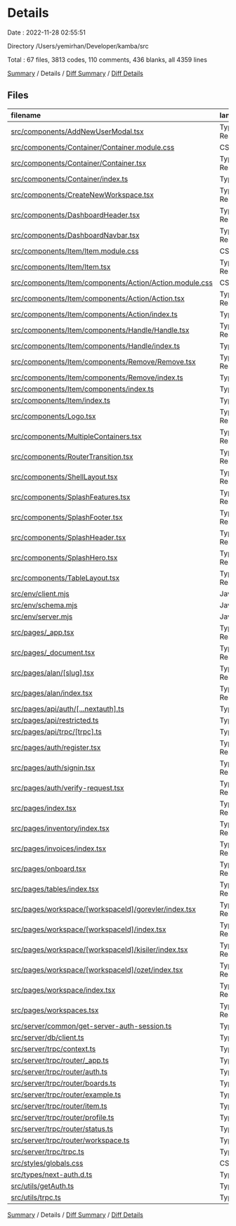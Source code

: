 # Details

Date : 2022-11-28 02:55:51

Directory /Users/yemirhan/Developer/kamba/src

Total : 67 files,  3813 codes, 110 comments, 436 blanks, all 4359 lines

[Summary](results.md) / Details / [Diff Summary](diff.md) / [Diff Details](diff-details.md)

## Files
| filename | language | code | comment | blank | total |
| :--- | :--- | ---: | ---: | ---: | ---: |
| [src/components/AddNewUserModal.tsx](/src/components/AddNewUserModal.tsx) | TypeScript React | 72 | 0 | 3 | 75 |
| [src/components/Container/Container.module.css](/src/components/Container/Container.module.css) | CSS | 88 | 0 | 16 | 104 |
| [src/components/Container/Container.tsx](/src/components/Container/Container.tsx) | TypeScript React | 76 | 1 | 6 | 83 |
| [src/components/Container/index.ts](/src/components/Container/index.ts) | TypeScript | 2 | 0 | 1 | 3 |
| [src/components/CreateNewWorkspace.tsx](/src/components/CreateNewWorkspace.tsx) | TypeScript React | 42 | 0 | 2 | 44 |
| [src/components/DashboardHeader.tsx](/src/components/DashboardHeader.tsx) | TypeScript React | 151 | 0 | 18 | 169 |
| [src/components/DashboardNavbar.tsx](/src/components/DashboardNavbar.tsx) | TypeScript React | 104 | 0 | 15 | 119 |
| [src/components/Item/Item.module.css](/src/components/Item/Item.module.css) | CSS | 125 | 1 | 20 | 146 |
| [src/components/Item/Item.tsx](/src/components/Item/Item.tsx) | TypeScript React | 147 | 0 | 8 | 155 |
| [src/components/Item/components/Action/Action.module.css](/src/components/Item/components/Action/Action.module.css) | CSS | 43 | 0 | 8 | 51 |
| [src/components/Item/components/Action/Action.tsx](/src/components/Item/components/Action/Action.tsx) | TypeScript React | 30 | 1 | 4 | 35 |
| [src/components/Item/components/Action/index.ts](/src/components/Item/components/Action/index.ts) | TypeScript | 2 | 0 | 1 | 3 |
| [src/components/Item/components/Handle/Handle.tsx](/src/components/Item/components/Handle/Handle.tsx) | TypeScript React | 18 | 1 | 3 | 22 |
| [src/components/Item/components/Handle/index.ts](/src/components/Item/components/Handle/index.ts) | TypeScript | 1 | 0 | 1 | 2 |
| [src/components/Item/components/Remove/Remove.tsx](/src/components/Item/components/Remove/Remove.tsx) | TypeScript React | 17 | 0 | 3 | 20 |
| [src/components/Item/components/Remove/index.ts](/src/components/Item/components/Remove/index.ts) | TypeScript | 1 | 0 | 1 | 2 |
| [src/components/Item/components/index.ts](/src/components/Item/components/index.ts) | TypeScript | 3 | 0 | 1 | 4 |
| [src/components/Item/index.ts](/src/components/Item/index.ts) | TypeScript | 2 | 0 | 1 | 3 |
| [src/components/Logo.tsx](/src/components/Logo.tsx) | TypeScript React | 16 | 0 | 2 | 18 |
| [src/components/MultipleContainers.tsx](/src/components/MultipleContainers.tsx) | TypeScript React | 641 | 22 | 74 | 737 |
| [src/components/RouterTransition.tsx](/src/components/RouterTransition.tsx) | TypeScript React | 23 | 1 | 5 | 29 |
| [src/components/ShellLayout.tsx](/src/components/ShellLayout.tsx) | TypeScript React | 48 | 0 | 2 | 50 |
| [src/components/SplashFeatures.tsx](/src/components/SplashFeatures.tsx) | TypeScript React | 113 | 0 | 13 | 126 |
| [src/components/SplashFooter.tsx](/src/components/SplashFooter.tsx) | TypeScript React | 49 | 0 | 9 | 58 |
| [src/components/SplashHeader.tsx](/src/components/SplashHeader.tsx) | TypeScript React | 274 | 0 | 24 | 298 |
| [src/components/SplashHero.tsx](/src/components/SplashHero.tsx) | TypeScript React | 78 | 0 | 13 | 91 |
| [src/components/TableLayout.tsx](/src/components/TableLayout.tsx) | TypeScript React | 69 | 0 | 5 | 74 |
| [src/env/client.mjs](/src/env/client.mjs) | JavaScript | 27 | 2 | 7 | 36 |
| [src/env/schema.mjs](/src/env/schema.mjs) | JavaScript | 24 | 21 | 4 | 49 |
| [src/env/server.mjs](/src/env/server.mjs) | JavaScript | 17 | 5 | 6 | 28 |
| [src/pages/_app.tsx](/src/pages/_app.tsx) | TypeScript React | 38 | 1 | 5 | 44 |
| [src/pages/_document.tsx](/src/pages/_document.tsx) | TypeScript React | 17 | 0 | 3 | 20 |
| [src/pages/alan/[slug].tsx](/src/pages/alan/%5Bslug%5D.tsx) | TypeScript React | 14 | 0 | 4 | 18 |
| [src/pages/alan/index.tsx](/src/pages/alan/index.tsx) | TypeScript React | 7 | 0 | 2 | 9 |
| [src/pages/api/auth/[...nextauth].ts](/src/pages/api/auth/%5B...nextauth%5D.ts) | TypeScript | 111 | 14 | 8 | 133 |
| [src/pages/api/restricted.ts](/src/pages/api/restricted.ts) | TypeScript | 17 | 0 | 5 | 22 |
| [src/pages/api/trpc/[trpc].ts](/src/pages/api/trpc/%5Btrpc%5D.ts) | TypeScript | 14 | 1 | 3 | 18 |
| [src/pages/auth/register.tsx](/src/pages/auth/register.tsx) | TypeScript React | 113 | 0 | 15 | 128 |
| [src/pages/auth/signin.tsx](/src/pages/auth/signin.tsx) | TypeScript React | 112 | 0 | 11 | 123 |
| [src/pages/auth/verify-request.tsx](/src/pages/auth/verify-request.tsx) | TypeScript React | 20 | 0 | 1 | 21 |
| [src/pages/index.tsx](/src/pages/index.tsx) | TypeScript React | 25 | 0 | 6 | 31 |
| [src/pages/inventory/index.tsx](/src/pages/inventory/index.tsx) | TypeScript React | 12 | 0 | 5 | 17 |
| [src/pages/invoices/index.tsx](/src/pages/invoices/index.tsx) | TypeScript React | 9 | 0 | 3 | 12 |
| [src/pages/onboard.tsx](/src/pages/onboard.tsx) | TypeScript React | 85 | 0 | 6 | 91 |
| [src/pages/tables/index.tsx](/src/pages/tables/index.tsx) | TypeScript React | 9 | 0 | 4 | 13 |
| [src/pages/workspace/[workspaceId]/gorevler/index.tsx](/src/pages/workspace/%5BworkspaceId%5D/gorevler/index.tsx) | TypeScript React | 23 | 0 | 3 | 26 |
| [src/pages/workspace/[workspaceId]/index.tsx](/src/pages/workspace/%5BworkspaceId%5D/index.tsx) | TypeScript React | 107 | 0 | 9 | 116 |
| [src/pages/workspace/[workspaceId]/kisiler/index.tsx](/src/pages/workspace/%5BworkspaceId%5D/kisiler/index.tsx) | TypeScript React | 66 | 0 | 3 | 69 |
| [src/pages/workspace/[workspaceId]/ozet/index.tsx](/src/pages/workspace/%5BworkspaceId%5D/ozet/index.tsx) | TypeScript React | 10 | 0 | 4 | 14 |
| [src/pages/workspace/index.tsx](/src/pages/workspace/index.tsx) | TypeScript React | 21 | 0 | 3 | 24 |
| [src/pages/workspaces.tsx](/src/pages/workspaces.tsx) | TypeScript React | 148 | 1 | 6 | 155 |
| [src/server/common/get-server-auth-session.ts](/src/server/common/get-server-auth-session.ts) | TypeScript | 9 | 4 | 2 | 15 |
| [src/server/db/client.ts](/src/server/db/client.ts) | TypeScript | 14 | 1 | 5 | 20 |
| [src/server/trpc/context.ts](/src/server/trpc/context.ts) | TypeScript | 22 | 10 | 8 | 40 |
| [src/server/trpc/router/_app.ts](/src/server/trpc/router/_app.ts) | TypeScript | 16 | 1 | 3 | 20 |
| [src/server/trpc/router/auth.ts](/src/server/trpc/router/auth.ts) | TypeScript | 9 | 0 | 2 | 11 |
| [src/server/trpc/router/boards.ts](/src/server/trpc/router/boards.ts) | TypeScript | 90 | 0 | 2 | 92 |
| [src/server/trpc/router/example.ts](/src/server/trpc/router/example.ts) | TypeScript | 11 | 0 | 3 | 14 |
| [src/server/trpc/router/item.ts](/src/server/trpc/router/item.ts) | TypeScript | 132 | 0 | 4 | 136 |
| [src/server/trpc/router/profile.ts](/src/server/trpc/router/profile.ts) | TypeScript | 33 | 0 | 1 | 34 |
| [src/server/trpc/router/status.ts](/src/server/trpc/router/status.ts) | TypeScript | 51 | 0 | 1 | 52 |
| [src/server/trpc/router/workspace.ts](/src/server/trpc/router/workspace.ts) | TypeScript | 54 | 0 | 3 | 57 |
| [src/server/trpc/trpc.ts](/src/server/trpc/trpc.ts) | TypeScript | 22 | 11 | 7 | 40 |
| [src/styles/globals.css](/src/styles/globals.css) | CSS | 3 | 0 | 1 | 4 |
| [src/types/next-auth.d.ts](/src/types/next-auth.d.ts) | TypeScript | 13 | 3 | 2 | 18 |
| [src/utils/getAuth.ts](/src/utils/getAuth.ts) | TypeScript | 23 | 0 | 2 | 25 |
| [src/utils/trpc.ts](/src/utils/trpc.ts) | TypeScript | 30 | 8 | 5 | 43 |

[Summary](results.md) / Details / [Diff Summary](diff.md) / [Diff Details](diff-details.md)